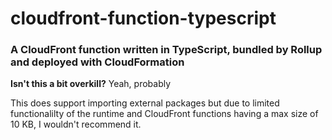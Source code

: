 # cloudfront-function-typescript

### A CloudFront function written in TypeScript, bundled by Rollup and deployed with CloudFormation

**Isn't this a bit overkill?** Yeah, probably

This does support importing external packages but due to limited functionalilty of the runtime and CloudFront functions having a max size of 10 KB, I wouldn't recommend it.

